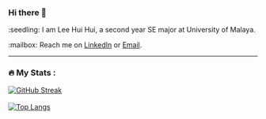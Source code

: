 ### Hi there 👋

<p>:seedling: I am Lee Hui Hui, a second year SE major at University of Malaya. </p>
<p>:mailbox: Reach me on <a href="www.linkedin.com/in/lee-hui-hui-979b90265">LinkedIn</a> or <a href="mailto:huihui5976@gmail.com">Email</a>.</p>

---

### :fire: My Stats :
[![GitHub Streak](http://github-readme-streak-stats.herokuapp.com?user=leehuihuii&theme=dark&background=000000)](https://git.io/streak-stats)
<br>
<br>
[![Top Langs](https://github-readme-stats.vercel.app/api/top-langs/?username=leehuihuii&layout=compact&theme=vision-friendly-dark)](https://github.com/anuraghazra/github-readme-stats)

<!--
**leehuihuii/leehuihuii** is a ✨ _special_ ✨ repository because its `README.md` (this file) appears on your GitHub profile.

Here are some ideas to get you started:

- 🔭 I’m currently working on ...
- 🌱 I’m currently learning ...
- 👯 I’m looking to collaborate on ...
- 🤔 I’m looking for help with ...
- 💬 Ask me about ...
- 📫 How to reach me: ...
- 😄 Pronouns: ...
- ⚡ Fun fact: ...
-->
